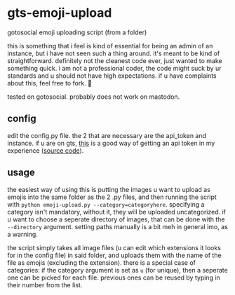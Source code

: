 # gts-emoji-upload
gotosocial emoji uploading script (from a folder)

this is something that i feel is kind of essential for being an admin of an instance, but i have not seen such a thing around. it's meant to be kind of straightforward. definitely not the cleanest code ever, just wanted to make something quick. i am not a professional coder, the code might suck by ur standards and u should not have high expectations. if u have complaints about this, feel free to fork. 🤷

tested on gotosocial. probably does not work on mastodon.

## config

edit the config.py file. the 2 that are necessary are the api_token and instance. if u are on gts, [this](https://takahashim.github.io/mastodon-access-token/) is a good way of getting an api token in my experience ([source code](https://github.com/takahashim/mastodon-access-token)).

## usage

the easiest way of using this is putting the images u want to upload as emojis into the same folder as the 2 .py files, and then running the script with `python emoji-upload.py --category=categoryhere`. specifying a category isn't mandatory, without it, they will be uploaded uncategorized. if u want to choose a seperate directory of images, that can be done with the `--directory` argument. setting paths manually is a bit meh in general imo, as a warning. 

the script simply takes all image files (u can edit which extensions it looks for in the config file) in said folder, and uploads them with the name of the file as emojis (excluding the extension). there is a special case of categories: if the category argument is set as `u` (for unique), then a seperate one can be picked for each file. previous ones can be reused by typing in their number from the list.

